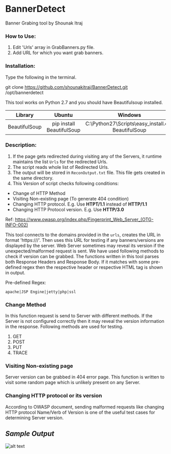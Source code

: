 # BannerDetect

Banner Grabing tool by Shounak Itraj

### How to Use:

1. Edit 'Urls' array in GrabBanners.py file.
2. Add URL for which you want grab banners.

### Installation:

Type the following in the terminal.

git clone https://github.com/shounakitraj/BannerDetect.git /opt/bannerdetect

This tool works on Python 2.7 and you should have Beautifulsoup installed.

|Library|Ubuntu|Windows|
|:----------:|:-------------:|:------:|
|BeautifulSoup|pip install BeautifulSoup|C:\Python27\Scripts\easy_install.exe BeautifulSoup|

### Description:

1. If the page gets redirected during visiting any of the Servers, it runtime maintains the list `Urls` for the redirected Urls.
2. The script reads whole list of Redirected Urls.
3. The output will be stored in `ReconOutput.txt` file. This file gets created in the same directory. 
4. This Version of script checks following conditions:

* Change of HTTP Method
* Visiting Non-existing page (To generate 404 condition)
* Changing HTTP protocol. E.g. Use **HTPT/1.1** instead of **HTTP/1.1**
* Changing HTTP Protocol version. E.g. Use **HTTP/3.0**

Ref: https://www.owasp.org/index.php/Fingerprint_Web_Server_(OTG-INFO-002)

This tool connects to the domains provided in the `urls`, creates the URL in format 'https://<ServerName>/'. Then uses this URL for testing if any banners/versions are displayed by the server.
Web Server sometimes may reveal its version if the unexpected/malformed request is sent. We have used following methods to check if version can be grabbed. The functions written in this tool parses both Response Headers and Response Body. If it matches with some pre-defined regex then the respective header or respective HTML tag is shown in output.

Pre-defined Regex:

```apache|JSP Engine|jetty|php|ssl```

### Change Method
In this function request is send to Server with different methods. If the Server is not configured correctly then it may reveal the version information in the response. Following methods are used for testing.

1. GET
2. POST
3. PUT
4. TRACE

### Visiting Non-existing page
Server version can be grabbed in 404 error page. This function is written to visit some random page which is unlikely present on any Server.

### Changing HTTP protocol or its version
According to OWASP document, sending malformed requests like changing HTTP protocol Name/Verb of Version is one of the useful test cases for determining Server version.

## _Sample Output_

![alt text](https://github.com/shounakitraj/BannerDetect/blob/master/SampleOutput.png)
